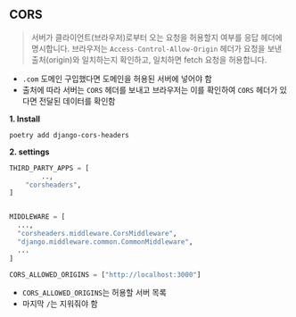 ## CORS

> 서버가 클라이언트(브라우저)로부터 오는 요청을 허용할지 여부를 응답 헤더에 명시합니다. 브라우저는 `Access-Control-Allow-Origin` 헤더가 요청을 보낸 출처(origin)와 일치하는지 확인하고, 일치하면 fetch 요청을 허용합니다.

- `.com` 도메인 구입했다면 도메인을 허용된 서버에 넣어야 함
- 출처에 따라 서버는 `CORS` 헤더를 보내고 브라우저는 이를 확인하여 `CORS` 헤더가 있다면 전달된 데이터를 확인함

**1. Install**

```
poetry add django-cors-headers
```



**2. settings**

```python
THIRD_PARTY_APPS = [
		..,
    "corsheaders",
]


MIDDLEWARE = [
  ...,
  "corsheaders.middleware.CorsMiddleware",
  "django.middleware.common.CommonMiddleware",
  ...
]

CORS_ALLOWED_ORIGINS = ["http://localhost:3000"]
```

- `CORS_ALLOWED_ORIGINS`는 허용할 서버 목록
- 마지막 `/`는 지워줘야 함

